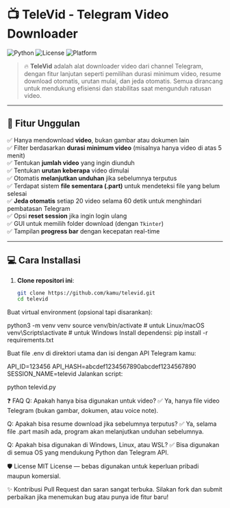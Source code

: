# 📺 TeleVid - Telegram Video Downloader

![Python](https://img.shields.io/badge/Python-3.9%2B-blue)
![License](https://img.shields.io/badge/License-MIT-green)
![Platform](https://img.shields.io/badge/Platform-Linux%20%7C%20Windows%20%7C%20WSL-lightgrey)

> 🔥 **TeleVid** adalah alat downloader video dari channel Telegram, dengan fitur lanjutan seperti pemilihan durasi minimum video, resume download otomatis, urutan mulai, dan jeda otomatis. Semua dirancang untuk mendukung efisiensi dan stabilitas saat mengunduh ratusan video.

---

## 🚀 Fitur Unggulan

✅ Hanya mendownload **video**, bukan gambar atau dokumen lain  
✅ Filter berdasarkan **durasi minimum video** (misalnya hanya video di atas 5 menit)  
✅ Tentukan **jumlah video** yang ingin diunduh  
✅ Tentukan **urutan keberapa** video dimulai  
✅ Otomatis **melanjutkan unduhan** jika sebelumnya terputus  
✅ Terdapat sistem **file sementara (.part)** untuk mendeteksi file yang belum selesai  
✅ **Jeda otomatis** setiap 20 video selama 60 detik untuk menghindari pembatasan Telegram  
✅ Opsi **reset session** jika ingin login ulang  
✅ GUI untuk memilih folder download (dengan `Tkinter`)  
✅ Tampilan **progress bar** dengan kecepatan real-time

---

## 💻 Cara Installasi

1. **Clone repositori ini**:
   ```bash
   git clone https://github.com/kamu/televid.git
   cd televid

Buat virtual environment (opsional tapi disarankan):

python3 -m venv venv
source venv/bin/activate  # untuk Linux/macOS
venv\Scripts\activate     # untuk Windows
Install dependensi:
pip install -r requirements.txt

Buat file .env di direktori utama dan isi dengan API Telegram kamu:

API_ID=123456
API_HASH=abcdef1234567890abcdef1234567890
SESSION_NAME=televid
Jalankan script:

python televid.py



❓ FAQ
Q: Apakah hanya bisa digunakan untuk video?
✅ Ya, hanya file video Telegram (bukan gambar, dokumen, atau voice note).

Q: Apakah bisa resume download jika sebelumnya terputus?
✅ Ya, selama file .part masih ada, program akan melanjutkan unduhan sebelumnya.

Q: Apakah bisa digunakan di Windows, Linux, atau WSL?
✅ Bisa digunakan di semua OS yang mendukung Python dan Telegram API.

🛡️ License
MIT License — bebas digunakan untuk keperluan pribadi maupun komersial.

✨ Kontribusi
Pull Request dan saran sangat terbuka. Silakan fork dan submit perbaikan jika menemukan bug atau punya ide fitur baru!